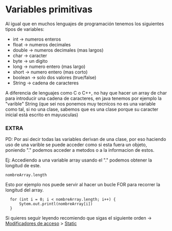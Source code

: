 # Variables primitivas
Al igual que en muchos lenguajes de programación tenemos los siguientes tipos de variables:

+ int -> numeros enteros
+ float -> numeros decimales
+ double -> numeros decimales (mas largos)
+ char -> caracter
+ byte -> un digito
+ long -> numero entero (mas largo)
+ short -> numero entero (mas corto)
+ boolean -> solo dos valores (true/false)
+ String -> cadena de caracteres

A diferencia de lenguajes como C o C++, no hay que hacer un array de char para introducir una cadena de caracteres, en java tenemos por ejemplo la "varible" String (que sei nos ponemos muy tecnicos no es una variable como tal, si no una clase, sabemos que es una clase porque su caracter inicial está escrito en mayusculas)

### EXTRA
PD: Por asi decir todas las variables derivan de una clase, por eso haciendo uso de una varible se puede acceder como si esta fuera un objeto, poniendo "." podemos acceder a metodos o a la informacion de estos.

Ej:
Accediendo a una variable array usando el "." podemos obtener la longitud de este.
```  
nombreArray.length
```

Esto por ejemplo nos puede servir al hacer un bucle FOR para recorrer la longitud del array.
```
  for (int i = 0; i < nombreArray.length; i++) {
	  Sytem.out.printl(nombreArray[i])		
  }
```
Si quieres seguir leyendo recomiendo que sigas el siguiente orden -> [Modificadores de acceso](./Modificadores%20de%20acceso) > [Static](./Static)
